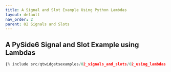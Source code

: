 ```yaml
---
title: A Signal and Slot Example Using Python Lambdas
layout: default
nav_order: 2
parent: 02 Signals and Slots
---
```


## A PySide6 Signal and Slot Example using Lambdas

```python
{% include src/qtwidgetsexamples/02_signals_and_slots/02_using_lambdas.py %}
```

